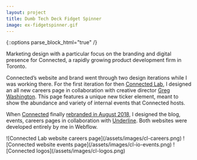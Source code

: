 ```yaml
---
layout: project
title: Dumb Tech Deck Fidget Spinner
image: ex-fidgetspinner.gif
---
```


{::options parse_block_html="true" /}

<div class="flex-wrapper post m-col">
<div class="flex-column _50 m-margin">
Marketing design with a particular focus on the branding and digital presence for Connected, a rapidly growing product development firm in Toronto.

Connected’s website and brand went through two design iterations while I was working there. For the first iteration for then [Connected Lab](http://cl-staging.webflow.io/), I designed an all new careers page in collaboration with creative director [Greg Washington](http://www.gregwashington.ca/). This page features a unique new ticker element, meant to show the abundance and variety of internal events that Connected hosts.

When [Connected](https://www.connected.io/) finally [rebranded in August 2018](http://underlinestudio.com/connected/), I designed the blog, events, careers pages in collaboration with [Underline](http://underlinestudio.com/). Both websites were developed entirely by me in Webflow.
</div>
<div class="flex-column _50 m-margin">
![Connected Lab website careers page](/assets/images/cl-careers.png)
![Connected website events page](/assets/images/cl-io-events.png)
![Connected logos](/assets/images/cl-logos.png)
</div>
</div>